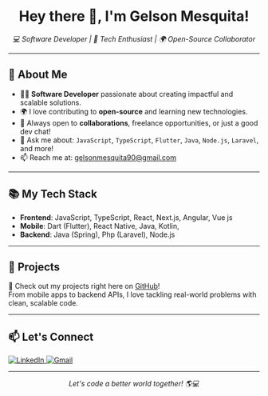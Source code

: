 <h1 align="center">Hey there 👋, I'm Gelson Mesquita!</h1>

<p align="center">
  <em>💻 Software Developer | 🚀 Tech Enthusiast | 🌍 Open-Source Collaborator</em>
</p>

---

## 🌟 About Me

- 👨‍💻 **Software Developer** passionate about creating impactful and scalable solutions.
- 🌍 I love contributing to **open-source** and learning new technologies.
- 🤝 Always open to **collaborations**, freelance opportunities, or just a good dev chat!
- 💬 Ask me about: `JavaScript`, `TypeScript`, `Flutter`, `Java`, `Node.js`, `Laravel`, and more!
- 📫 Reach me at: [gelsonmesquita90@gmail.com](mailto:gelsonmesquita90@gmail.com)

---

## 📚 My Tech Stack
- **Frontend**: JavaScript, TypeScript, React, Next.js, Angular, Vue js
- **Mobile**: Dart (Flutter), React Native, Java, Kotlin, 
- **Backend**: Java (Spring), Php (Laravel), Node.js

---

## 📌 Projects

🔗 Check out my projects right here on [GitHub](https://github.com/gellsonmesquita)!  
From mobile apps to backend APIs, I love tackling real-world problems with clean, scalable code.

---

## 📫 Let's Connect

<p>
  <a href="https://www.linkedin.com/in/gellmesquita/" target="_blank">
    <img alt="LinkedIn" src="https://img.shields.io/badge/-LinkedIn-blue?style=flat&logo=linkedin&logoColor=white" />
  </a>
  <a href="mailto:gelsonmesquita90@gmail.com">
    <img alt="Gmail" src="https://img.shields.io/badge/-Gmail-c14438?style=flat&logo=gmail&logoColor=white" />
  </a>
</p>

---

<p align="center"><em>Let's code a better world together! 🌎💻</em></p>
